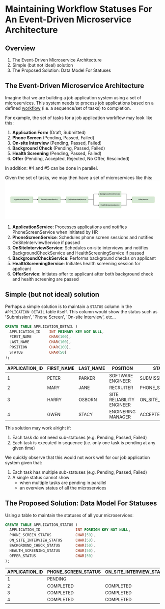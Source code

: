 
# Maintaining Workflow Statuses For An Event-Driven Microservice Architecture

## Overview

1. The Event-Driven Microservice Architecture
1. Simple (but not ideal) solution
1. The Proposed Solution: Data Model For Statuses

## The Event-Driven Microservice Architecture

Imagine that we are building a job application system using a set of microservices. This system needs to process job applications based on a defined [workflow](https://kissflow.com/workflow/what-is-a-workflow/) (i.e. a sequence/set of tasks) to completion.

For example, the set of tasks for a job application workflow may look like this:
1. __Application Form__ (Draft, Submitted)
1. __Phone Screen__ (Pending, Passed, Failed)
1. __On-site Interview__ (Pending, Passed, Failed)
1. __Background Check__ (Pending, Passed, Failed)
1. __Health Screening__ (Pending, Passed, Failed)
1. __Offer__ (Pending, Accepted, Rejected, No Offer, Rescinded)

In addition: #4 and #5 can be done in parallel.

Given the set of tasks, we may then have a set of microservices like this:
![architecture](./architecture.png)
1. __ApplicationService__: Processes applications and notifies PhoneScreenService when initiated by HR
1. __PhoneScreenService__: Schedules phone screen sessions and notifies OnSiteInterviewService if passed
1. __OnSiteInterviewService__: Schedules on-site interviews and notifies BackgroundCheckService and HealthScreeningService if passed
1. __BackgroundCheckService__: Performs background checks on applicant
1. __HealthScreeningService__: Initiates health screening session for applicant
1. __OfferService__: Initiates offer to applicant after both background check and health screening are passed

## Simple (but not ideal) solution

Perhaps a simple solution is to maintain a `STATUS` column in the `APPLICATION_DETAIL` table itself. This column would show the status such as 'Submission', 'Phone Screen', 'On-site Interview', etc...

```sql
CREATE TABLE APPLICATION_DETAIL (
  APPLICATION_ID    INT PRIMARY KEY NOT NULL,
  FIRST_NAME        CHAR(100),
  LAST_NAME         CHAR(100),
  POSITION          CHAR(100),
  STATUS            CHAR(50)
);
```

| APPLICATION_ID | FIRST_NAME | LAST_NAME | POSITION | STATUS |
| - | - | - | - | - |
| 1 | PETER | PARKER | SOFTWARE ENGINEER | SUBMISSION |
| 2 | MARY | JANE | RECRUITER | PHONE_SCREEN |
| 3 | HARRY | OSBORN | SITE RELIABILITY ENGINEER | ON_SITE_INTERVIEW |
| 4 | GWEN | STACY | ENGINERING MANAGER | ACCEPTED |

This solution may work alright if:
1. Each task do not need sub-statuses (e.g. Pending, Passed, Failed)
1. Each task is executed in sequence (i.e. only one task is pending at any given time)

We quickly observe that this would not work well for our job application system given that:
1. Each task has multiple sub-statuses (e.g. Pending, Passed, Failed)
1. A single status cannot show
    - when multiple tasks are pending in parallel
    - an overview status of all the microservices

## The Proposed Solution: Data Model For Statuses

Using a table to maintain the statuses of all your microservices:
```sql
CREATE TABLE APPLICATION_STATUS (
  APPLICATION_ID                INT FOREIGN KEY NOT NULL, 
  PHONE_SCREEN_STATUS           CHAR(50),
  ON_SITE_INTERVIEW_STATUS      CHAR(50),
  BACKGROUND_CHECK_STATUS       CHAR(50),
  HEALTH_SCREENING_STATUS       CHAR(50),
  OFFER_STATUS                  CHAR(50)
);
```

| APPLICATION_ID | PHONE_SCREEN_STATUS | ON_SITE_INTERVIEW_STATUS | BACKGROUND_CHECK_STATUS | HEALTH_SCREENING_STATUS | OFFER_STATUS |
| - | - | - | - | - | - |
| 1 | PENDING |  | | | PENDING |
| 2 | COMPLETED | COMPLETED | PENDING | PENDING | |
| 3 | COMPLETED | COMPLETED | FAILED | CANCELLED | NO_OFFER |
| 4 | COMPLETED | COMPLETED | COMPLETED | COMPLETED | ACCEPTED |
